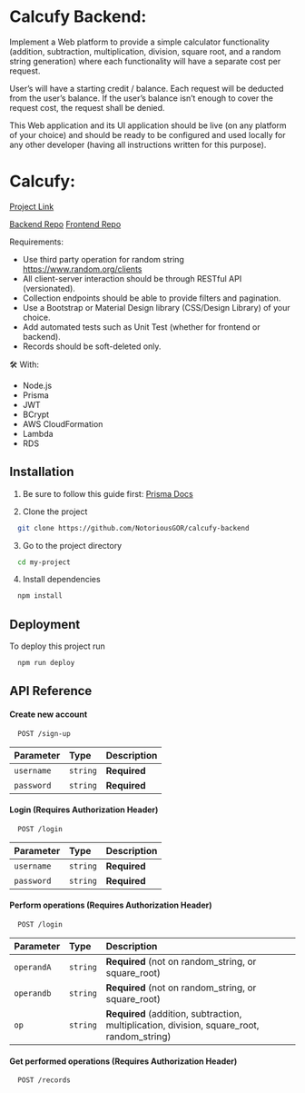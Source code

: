 
# Calcufy Backend:
Implement a Web platform to provide a simple calculator functionality (addition, subtraction, multiplication, division, square root, and a random string generation) where each functionality will have a separate cost per request. 

User’s will have a starting credit / balance. Each request will be deducted from the user’s balance. If the user’s balance isn’t enough to cover the request cost, the request shall be denied. 

This Web application and its UI application should be live (on any platform of your choice) and should be ready to be configured and used locally for any other developer (having all instructions written for this purpose). 

# Calcufy:
[Project Link](calcufy.fly.dev)

[Backend Repo](https://github.com/NotoriousGOR/calcufy-backend)
[Frontend Repo](https://github.com/NotoriousGOR/calcufy-frontend)

Requirements:

* Use third party operation for random string https://www.random.org/clients
* All client-server interaction should be through RESTful API (versionated).
* Collection endpoints should be able to provide filters and pagination.
* Use a Bootstrap or Material Design library (CSS/Design Library) of your choice.
* Add automated tests such as Unit Test (whether for frontend or backend).
* Records should be soft-deleted only.

🛠 With:

* Node.js
* Prisma
* JWT
* BCrypt
* AWS CloudFormation
* Lambda
* RDS

## Installation

1. Be sure to follow this guide first: [Prisma Docs](https://www.prisma.io/docs/guides/deployment/deployment-guides/deploying-to-aws-lambda#prerequisites)

2. Clone the project

```bash
  git clone https://github.com/NotoriousGOR/calcufy-backend
```

3. Go to the project directory

```bash
  cd my-project
```

4. Install dependencies

```bash
  npm install
```

## Deployment

To deploy this project run

```bash
  npm run deploy
```


## API Reference

#### Create new account

```http
  POST /sign-up
```

| Parameter | Type     | Description                |
| :-------- | :------- | :------------------------- |
| `username` | `string` | **Required** |
| `password` | `string` | **Required** |

#### Login (Requires Authorization Header)

```http
  POST /login
```

| Parameter | Type     | Description                |
| :-------- | :------- | :------------------------- |
| `username` | `string` | **Required** |
| `password` | `string` | **Required** |

#### Perform operations (Requires Authorization Header)

```http
  POST /login
```

| Parameter | Type     | Description                |
| :-------- | :------- | :------------------------- |
| `operandA` | `string` | **Required** (not on random_string, or square_root)|
| `operandb` | `string` | **Required** (not on random_string, or square_root)|
| `op` | `string` | **Required** (addition, subtraction, multiplication, division, square_root, random_string)

#### Get performed operations (Requires Authorization Header)

```http
  POST /records
```